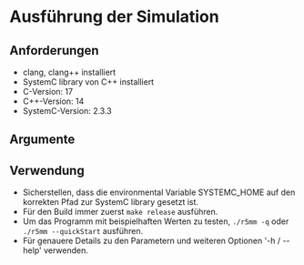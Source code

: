 # Ausführung der Simulation
## Anforderungen
- clang, clang++ installiert
- SystemC library von C++ installiert
- C-Version: 17
- C++-Version: 14
- SystemC-Version: 2.3.3

## Argumente


## Verwendung
- Sicherstellen, dass die environmental Variable SYSTEMC_HOME auf den korrekten Pfad zur SystemC library gesetzt ist.
- Für den Build immer zuerst `make release` ausführen.
- Um das Programm mit beispielhaften Werten zu testen, `./r5mm -q` oder `./r5mm --quickStart` ausführen.
- Für genauere Details zu den Parametern und weiteren Optionen '-h / --help' verwenden.